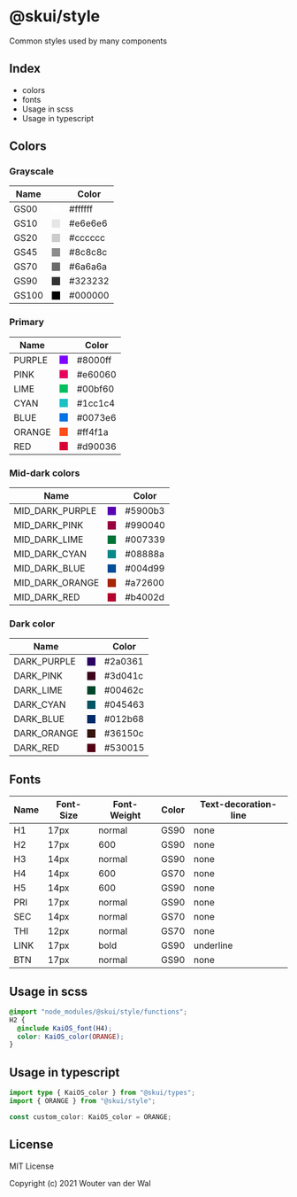 # @skui/style

Common styles used by many components

## Index

- colors
- fonts
- Usage in scss
- Usage in typescript

## Colors

### Grayscale

| Name  |                                                                         | Color   |
| ----- | ----------------------------------------------------------------------- | ------- |
| GS00  | <div style="width: 15px; height:15px; background-color:#ffffff;"></div> | #ffffff |
| GS10  | <div style="width: 15px; height:15px; background-color:#e6e6e6;"></div> | #e6e6e6 |
| GS20  | <div style="width: 15px; height:15px; background-color:#cccccc;"></div> | #cccccc |
| GS45  | <div style="width: 15px; height:15px; background-color:#8c8c8c;"></div> | #8c8c8c |
| GS70  | <div style="width: 15px; height:15px; background-color:#6a6a6a;"></div> | #6a6a6a |
| GS90  | <div style="width: 15px; height:15px; background-color:#323232;"></div> | #323232 |
| GS100 | <div style="width: 15px; height:15px; background-color:#000000;"></div> | #000000 |

### Primary

| Name   |                                                                         | Color   |
| ------ | ----------------------------------------------------------------------- | ------- |
| PURPLE | <div style="width: 15px; height:15px; background-color:#8000ff;"></div> | #8000ff |
| PINK   | <div style="width: 15px; height:15px; background-color:#e60060;"></div> | #e60060 |
| LIME   | <div style="width: 15px; height:15px; background-color:#00bf60;"></div> | #00bf60 |
| CYAN   | <div style="width: 15px; height:15px; background-color:#1cc1c4;"></div> | #1cc1c4 |
| BLUE   | <div style="width: 15px; height:15px; background-color:#0073e6;"></div> | #0073e6 |
| ORANGE | <div style="width: 15px; height:15px; background-color:#ff4f1a;"></div> | #ff4f1a |
| RED    | <div style="width: 15px; height:15px; background-color:#d90036;"></div> | #d90036 |

### Mid-dark colors

| Name            |                                                                         | Color   |
| --------------- | ----------------------------------------------------------------------- | ------- |
| MID_DARK_PURPLE | <div style="width: 15px; height:15px; background-color:#5900b3;"></div> | #5900b3 |
| MID_DARK_PINK   | <div style="width: 15px; height:15px; background-color:#990040;"></div> | #990040 |
| MID_DARK_LIME   | <div style="width: 15px; height:15px; background-color:#007339;"></div> | #007339 |
| MID_DARK_CYAN   | <div style="width: 15px; height:15px; background-color:#08888a;"></div> | #08888a |
| MID_DARK_BLUE   | <div style="width: 15px; height:15px; background-color:#004d99;"></div> | #004d99 |
| MID_DARK_ORANGE | <div style="width: 15px; height:15px; background-color:#a72600;"></div> | #a72600 |
| MID_DARK_RED    | <div style="width: 15px; height:15px; background-color:#b4002d;"></div> | #b4002d |

### Dark color

| Name        |                                                                         | Color   |
| ----------- | ----------------------------------------------------------------------- | ------- |
| DARK_PURPLE | <div style="width: 15px; height:15px; background-color:#2a0361;"></div> | #2a0361 |
| DARK_PINK   | <div style="width: 15px; height:15px; background-color:#3d041c;"></div> | #3d041c |
| DARK_LIME   | <div style="width: 15px; height:15px; background-color:#00462c;"></div> | #00462c |
| DARK_CYAN   | <div style="width: 15px; height:15px; background-color:#045463;"></div> | #045463 |
| DARK_BLUE   | <div style="width: 15px; height:15px; background-color:#012b68;"></div> | #012b68 |
| DARK_ORANGE | <div style="width: 15px; height:15px; background-color:#36150c;"></div> | #36150c |
| DARK_RED    | <div style="width: 15px; height:15px; background-color:#530015;"></div> | #530015 |

## Fonts

| Name | Font-Size | Font-Weight | Color | Text-decoration-line |
| ---- | --------- | ----------- | ----- | -------------------- |
| H1   | 17px      | normal      | GS90  | none                 |
| H2   | 17px      | 600         | GS90  | none                 |
| H3   | 14px      | normal      | GS90  | none                 |
| H4   | 14px      | 600         | GS70  | none                 |
| H5   | 14px      | 600         | GS90  | none                 |
| PRI  | 17px      | normal      | GS90  | none                 |
| SEC  | 14px      | normal      | GS70  | none                 |
| THI  | 12px      | normal      | GS70  | none                 |
| LINK | 17px      | bold        | GS90  | underline            |
| BTN  | 17px      | normal      | GS90  | none                 |

## Usage in scss

```scss
@import "node_modules/@skui/style/functions";
H2 {
  @include KaiOS_font(H4);
  color: KaiOS_color(ORANGE);
}
```

## Usage in typescript

```typescript
import type { KaiOS_color } from "@skui/types";
import { ORANGE } from "@skui/style";

const custom_color: KaiOS_color = ORANGE;
```

## License

MIT License

Copyright (c) 2021 Wouter van der Wal
